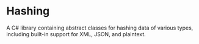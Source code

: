 # Hashing

A C# library containing abstract classes for hashing data of various types, including built-in support for XML, JSON, and plaintext. 